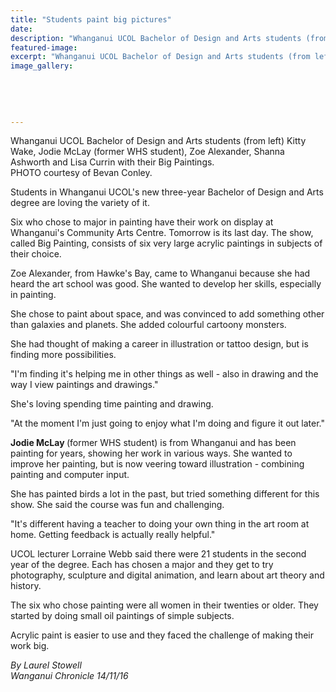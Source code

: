 ```yaml
---
title: "Students paint big pictures"
date: 
description: "Whanganui UCOL Bachelor of Design and Arts students (from left) Kitty Wake, Jodie McLay (former WHS student), Zoe Alexander, Shanna Ashworth and Lisa Currin with their Big Paintings."
featured-image: 
excerpt: "Whanganui UCOL Bachelor of Design and Arts students (from left) Kitty Wake, Jodie McLay (former WHS student), Zoe Alexander, Shanna Ashworth and Lisa Currin with their Big Paintings."
image_gallery:
	
	
	
	
	
---
```


<p><span>Whanganui UCOL Bachelor of Design and Arts students (from left) Kitty Wake, Jodie McLay (former WHS student), Zoe Alexander, Shanna Ashworth and Lisa Currin with their Big Paintings.<br />PHOTO courtesy of Bevan Conley.&nbsp;</span></p>
<p>Students in Whanganui UCOL's new three-year Bachelor of Design and Arts degree are loving the variety of it.</p>
<p>Six who chose to major in painting have their work on display at Whanganui's Community Arts Centre. Tomorrow is its last day. The show, called Big Painting, consists of six very large acrylic paintings in subjects of their choice.</p>
<p>Zoe Alexander, from Hawke's Bay, came to Whanganui because she had heard the art school was good. She wanted to develop her skills, especially in painting.</p>
<p>She chose to paint about space, and was convinced to add something other than galaxies and planets. She added colourful cartoony monsters.</p>
<p>She had thought of making a career in illustration or tattoo design, but is finding more possibilities.</p>
<p>"I'm finding it's helping me in other things as well - also in drawing and the way I view paintings and drawings."</p>
<p>She's loving spending time painting and drawing.</p>
<p>"At the moment I'm just going to enjoy what I'm doing and figure it out later."</p>
<p><strong>Jodie McLay </strong>(former WHS student) is from Whanganui and has been painting for years, showing her work in various ways. She wanted to improve her painting, but is now veering toward illustration - combining painting and computer input.</p>
<p>She has painted birds a lot in the past, but tried something different for this show. She said the course was fun and challenging.</p>
<p>"It's different having a teacher to doing your own thing in the art room at home. Getting feedback is actually really helpful."</p>
<p>UCOL lecturer Lorraine Webb said there were 21 students in the second year of the degree. Each has chosen a major and they get to try photography, sculpture and digital animation, and learn about art theory and history.</p>
<p>The six who chose painting were all women in their twenties or older. They started by doing small oil paintings of simple subjects.</p>
<p>Acrylic paint is easier to use and they faced the challenge of making their work big.</p>
<p><em>By Laurel Stowell</em><br /><em>Wanganui Chronicle 14/11/16</em></p>

